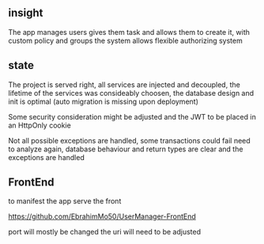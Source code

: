 ## insight

The app manages users gives them task and allows them to create it, with custom policy and groups the system allows flexible authorizing system

## state

The project is served right, all services are injected and decoupled, the lifetime of the services was consideably choosen, the database design and init is optimal (auto migration is missing upon deployment)

Some security consideration might be adjusted and the JWT to be placed in an HttpOnly cookie

Not all possible exceptions are handled, some transactions could fail need to analyze again, database behaviour and return types are clear and the exceptions are handled
 
## FrontEnd

to manifest the app serve the front 

https://github.com/EbrahimMo50/UserManager-FrontEnd

port will mostly be changed the uri will need to be adjusted
